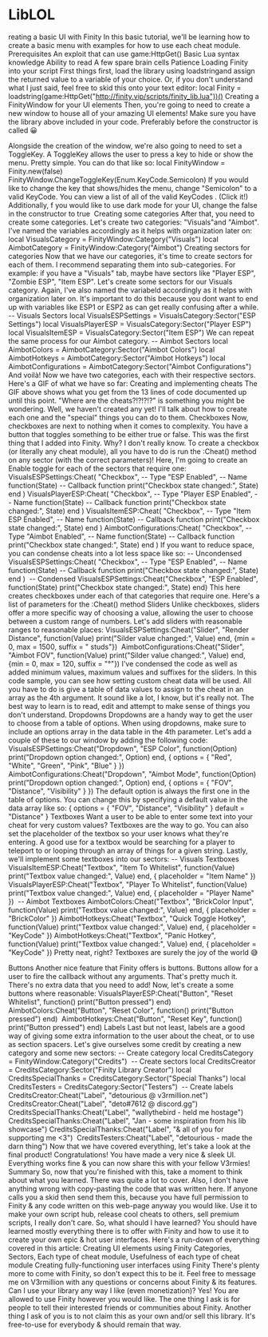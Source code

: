 # LibLOL

reating a basic UI with Finity
In this basic tutorial, we'll be learning how to create a basic menu with examples for how to use each cheat module.
Prerequisites
An exploit that can use game:HttpGet()
Basic Lua syntax knowledge
Ability to read
A few spare brain cells
Patience
Loading Finity into your script
First things first, load the library using loadstringand assign the returned value to a variable of your choice. 
Or, if you don't understand what I just said, feel free to skid this onto your text editor:
local Finity = loadstring(game:HttpGet("http://finity.vip/scripts/finity_lib.lua"))()
Creating a FinityWindow for your UI elements
Then, you're going to need to create a new window to house all of your amazing UI elements! Make sure you have the library above included in your code. Preferably before the constructor is called
😀
 
Alongside the creation of the window, we're also going to need to set a ToggleKey. A ToggleKey allows the user to press a key to hide or show the menu. Pretty simple.
You can do that like so:
local FinityWindow = Finity.new(false)
FinityWindow.ChangeToggleKey(Enum.KeyCode.Semicolon)
If you would like to change the key that shows/hides the menu, change "Semicolon" to a valid KeyCode. You can view a list of all of the valid KeyCodes . (Click it!)
Additionally, f you would like to use dark mode for your UI, change the false in the constructor to true
​
Creating some categories
After that, you need to create some categories. Let's create two categories: "Visuals"and "Aimbot". I've named the variables accordingly as it helps with organization later on:
local VisualsCategory = FinityWindow:Category("Visuals")
local AimbotCategory = FinityWindow:Category("Aimbot")
Creating sectors for categories
Now that we have our categories, it's time to create sectors for each of them. I recommend separating them into sub-categories. 
For example: if you have a "Visuals" tab, maybe have sectors like "Player ESP", "Zombie ESP", "Item ESP".
Let's create some sectors for our Visuals category. Again, I've also named the variabeld accordingly as it helps with organization later on. It's important to do this because you dont want to end up with variables like ESP1 or ESP2 as can get really confusing after a while.
-- Visuals Sectors
local VisualsESPSettings = VisualsCategory:Sector("ESP Settings")
local VisualsPlayerESP = VisualsCategory:Sector("Player ESP")
local VisualsItemESP = VisualsCategory:Sector("Item ESP")
We can repeat the same process for our Aimbot category.
-- Aimbot Sectors
local AimbotColors = AimbotCategory:Sector("Aimbot Colors")
local AimbotHotkeys = AimbotCategory:Sector("Aimbot Hotkeys")
local AimbotConfigurations = AimbotCategory:Sector("Aimbot Configurations")
And voilà! Now we have two categories, each with their respective sectors. Here's a GIF of what we have so far:
Creating and implementing cheats
The GIF above shows what you get from the 13 lines of code documented up until this point. "Where are the cheats?!?!?!?" is something you might be wondering. Well, we haven't created any yet! I'll talk about how to create each one and the "special" things you can do to them.
Checkboxes
Now, checkboxes are next to nothing when it comes to complexity. You have a button that toggles something to be either true or false.  This was the first thing that I added into Finity. Why? I don't really know.
To create a checkbox (or literally any cheat module), all you have to do is run the :Cheat() method on any sector (with the correct parameters)!
Here, I'm going to create an Enable toggle for each of the sectors that require one:
VisualsESPSettings:Cheat(
	"Checkbox", -- Type
	"ESP Enabled", -- Name
	function(State) -- Callback function
		print("Checkbox state changed:", State)
	end
)
VisualsPlayerESP:Cheat(
	"Checkbox", -- Type
	"Player ESP Enabled", -- Name
	function(State) -- Callback function
		print("Checkbox state changed:", State)
	end
)
VisualsItemESP:Cheat(
	"Checkbox", -- Type
	"Item ESP Enabled", -- Name
	function(State) -- Callback function
		print("Checkbox state changed:", State)
	end
)
​
AimbotConfigurations:Cheat(
	"Checkbox", -- Type
	"Aimbot Enabled", -- Name
	function(State) -- Callback function
		print("Checkbox state changed:", State)
	end
)
If you want to reduce space, you can condense cheats into a lot less space like so:
-- Uncondensed
VisualsESPSettings:Cheat(
	"Checkbox", -- Type
	"ESP Enabled", -- Name
	function(State) -- Callback function
		print("Checkbox state changed:", State)
	end
)
​
-- Condensed
VisualsESPSettings:Cheat("Checkbox", "ESP Enabled", function(State)
	print("Checkbox state changed:", State)
end)
This here creates checkboxes under each of that categories that require one. Here's a list of parameters for the :Cheat() method
Sliders
Unlike checkboxes, sliders offer a more specific way of choosing a value, allowing the user to choose between a custom range of numbers. 
Let's add sliders with reasonable ranges to reasonable places:
VisualsESPSettings:Cheat("Slider", "Render Distance", function(Value)
	print("Silder value changed:", Value)
end, {min = 0, max = 1500, suffix = " studs"})
​
AimbotConfigurations:Cheat("Slider", "Aimbot FOV", function(Value)
	print("Silder value changed:", Value)
end, {min = 0, max = 120, suffix = "°"})
I've condensed the code as well as added minimum values, maximum values and suffixes for the sliders. In this code sample, you can see how setting custom cheat data will be used. All you have to do is give a table of data values to assign to the cheat in an array as the 4th argument. It sound like a lot, I know, but it's really not. The best way to learn is to read, edit and attempt to make sense of things you don't understand.
Dropdowns
Dropdowns are a handy way to get the user to choose from a table of options. When using dropdowns, make sure to include an options array in the data table in the 4th parameter. 
Let's add a couple of these to our window by adding the following code:
VisualsESPSettings:Cheat("Dropdown", "ESP Color", function(Option)
	print("Dropdown option changed:", Option)
end, {
	options = {
		"Red",
		"White",
		"Green",
		"Pink",
		"Blue"
	}
})
​
AimbotConfigurations:Cheat("Dropdown", "Aimbot Mode", function(Option)
	print("Dropdown option changed:", Option)
end, {
	options = {
		"FOV",
		"Distance",
		"Visibility"
	}
})
The default option is always the first one in the table of options. You can change this by specifying a default value in the data array like so:
{
	options = {
		"FOV",
		"Distance",
		"Visibility"
	}
	default = "Distance"
}
Textboxes
Want a user to be able to enter some text into your cheat for very custom values? Textboxes are the way to go. You can also set the placeholder of the textbox so your user knows what they're entering.
A good use for a textbox would be searching for a player to teleport to or looping through an array of things for a given string.
Lastly, we'll implement some textboxes into our sectors:
-- Visuals Textboxes
VisualsItemESP:Cheat("Textbox", "Item To Whitelist", function(Value)
	print("Textbox value changed:", Value)
end, {
	placeholder = "Item Name"
})
VisualsPlayerESP:Cheat("Textbox", "Player To Whitelist", function(Value)
	print("Textbox value changed:", Value)
end, {
	placeholder = "Player Name"
})
​
-- Aimbot Textboxes
AimbotColors:Cheat("Textbox", "BrickColor Input", function(Value)
	print("Textbox value changed:", Value)
end, {
	placeholder = "BrickColor"
})
AimbotHotkeys:Cheat("Textbox", "Quick Toggle Hotkey", function(Value)
	print("Textbox value changed:", Value)
end, {
	placeholder = "KeyCode"
})
AimbotHotkeys:Cheat("Textbox", "Panic Hotkey", function(Value)
	print("Textbox value changed:", Value)
end, {
	placeholder = "KeyCode"
})
Pretty neat, right? Textboxes are surely the joy of the world 
😅
 
Buttons
Another nice feature that Finity offers is buttons. Buttons allow for a user to fire the callback without any arguments.
That's pretty much it. There's no extra data that you need to add!
Now, let's create a some buttons where reasonable:
VisualsPlayerESP:Cheat("Button", "Reset Whitelist", function()
	print("Button pressed")
end)
​
AimbotColors:Cheat("Button", "Reset Color", function()
	print("Button pressed")
end)
​
AimbotHotkeys:Cheat("Button", "Reset Key", function()
	print("Button pressed")
end)
Labels
Last but not least, labels are a good way of giving some extra information to the user about the cheat, or to use as section spacers.
Let's give ourselves some credit by creating a new category and some new sectors:
-- Create category
local CreditsCategory = FinityWindow:Category("Credits")
​
-- Create sectors
local CreditsCreator = CreditsCategory:Sector("Finity Library Creator")
local CreditsSpecialThanks = CreditsCategory:Sector("Special Thanks")
local CreditsTesters = CreditsCategory:Sector("Testers")
​
-- Create labels
CreditsCreator:Cheat("Label", "detourious @ v3rmillion.net")
CreditsCreator:Cheat("Label", "deto#7612 @ discord.gg")
​
CreditsSpecialThanks:Cheat("Label", "wallythebird - held me hostage")
CreditsSpecialThanks:Cheat("Label", "Jan - some inspiration from his lib showcase")
CreditsSpecialThanks:Cheat("Label", "& all of you for supporting me <3")
​
CreditsTesters:Cheat("Label", "detourious - made the darn thing")
Now that we have covered everything, let's take a look at the final product!
Congratulations! You have made a very nice & sleek UI. Everything works fine & you can now share this with your fellow V3rmies!
Summary
So, now that you're finished with this, take a moment to think about what you learned. There was quite a lot to cover. Also, I don't have anything wrong with copy-pasting the code that was written here. If anyone calls you a skid then send them this, because you have full permission to Finity & any code written on this web-page anyway you would like. Use it to make your own script hub, release cool cheats to others, sell premium scripts, I really don't care.
So, what should I have learned?
You should have learned mostly everything there is to offer with Finity and how to use it to create your own epic & hot user interfaces. Here's a run-down of everything covered in this article:
Creating UI elements using Finity
Categories,
Sectors,
Each type of cheat module,
Usefulness of each type of cheat module
Creating fully-functioning user interfaces using Finity
There's plenty more to come with Finity, so don't expect this to be it. Feel free to message me on V3rmillion with any questions or concerns about Finity & its features.
Can I use your library any way I like (even monetization)?
Yes! You are allowed to use Finity however you would like. The one thing I ask is for people to tell their interested friends or communities about Finity.
Another thing I ask of you is to not claim this as your own and/or sell this library. It's free-to-use for everybody & should remain that way.
